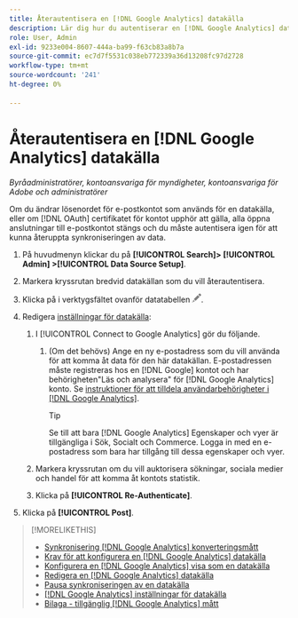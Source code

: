 ```yaml
---
title: Återautentisera en [!DNL Google Analytics] datakälla
description: Lär dig hur du autentiserar en [!DNL Google Analytics] datakälla om du ändrar det associerade lösenordet eller om certifikatet upphör att gälla.
role: User, Admin
exl-id: 9233e004-8607-444a-ba99-f63cb83a8b7a
source-git-commit: ec7d7f5531c038eb772339a36d13208fc97d2728
workflow-type: tm+mt
source-wordcount: '241'
ht-degree: 0%

---
```


# Återautentisera en [!DNL Google Analytics] datakälla

*Byråadministratörer, kontoansvariga för myndigheter, kontoansvariga för Adobe och administratörer*

Om du ändrar lösenordet för e-postkontot som används för en datakälla, eller om [!DNL OAuth] certifikatet för kontot upphör att gälla, alla öppna anslutningar till e-postkontot stängs och du måste autentisera igen för att kunna återuppta synkroniseringen av data.

1. På huvudmenyn klickar du på **[!UICONTROL Search]> [!UICONTROL Admin] >[!UICONTROL Data Source Setup]**.

1. Markera kryssrutan bredvid datakällan som du vill återautentisera.

1. Klicka på i verktygsfältet ovanför datatabellen ![Redigera](/help/search-social-commerce/assets/edit.png "Redigera").

1. Redigera [inställningar för datakälla](data-source-settings.md):

   1. I [!UICONTROL Connect to Google Analytics] gör du följande.

      1. (Om det behövs) Ange en ny e-postadress som du vill använda för att komma åt data för den här datakällan. E-postadressen måste registreras hos en [!DNL Google] kontot och har behörigheten&quot;Läs och analysera&quot; för [!DNL Google Analytics] konto. Se [instruktioner för att tilldela användarbehörigheter i [!DNL Google Analytics]](https://support.google.com/analytics/answer/9305587).

         >[!TIP]
         >
         >Se till att bara [!DNL Google Analytics] Egenskaper och vyer är tillgängliga i Sök, Socialt och Commerce. Logga in med en e-postadress som bara har tillgång till dessa egenskaper och vyer.

   1. Markera kryssrutan om du vill auktorisera sökningar, sociala medier och handel för att komma åt kontots statistik.

   1. Klicka på **[!UICONTROL Re-Authenticate]**.

1. Klicka på **[!UICONTROL Post]**.

>[!MORELIKETHIS]
>
>* [Synkronisering [!DNL Google Analytics] konverteringsmått](data-source-about.md)
>* [Krav för att konfigurera en [!DNL Google Analytics] datakälla](data-source-prerequisites.md)
>* [Konfigurera en [!DNL Google Analytics] visa som en datakälla](data-source-configure.md)
>* [Redigera en [!DNL Google Analytics] datakälla](data-source-edit.md)
>* [Pausa synkroniseringen av en datakälla](data-source-pause.md)
>* [[!DNL Google Analytics] inställningar för datakälla](data-source-settings.md)
>* [Bilaga - tillgänglig [!DNL Google Analytics] mått](data-source-ga-metrics.md)
